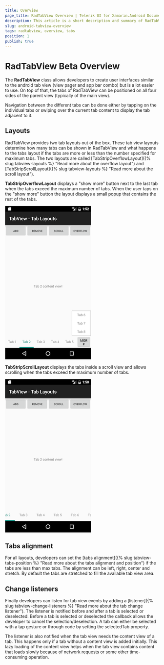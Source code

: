 ```yaml
---
title: Overview
page_title: RadTabView Overview | Telerik UI for Xamarin.Android Documentation
description: This article is a short description and summary of RadTabView.
slug: android-tabview-overview
tags: radtabview, overview, tabs
position: 1
publish: true
---
```


# RadTabView Beta Overview

The **RadTabView** class allows developers to create user interfaces similar to the android tab view (view pager and app bar combo) but is a lot easier to use. On top of that, the tabs of RadTabView
can be positioned on all four sides of the parent view (typically of the main view). 

Navigation between the different tabs can be done either by tapping on the individual tabs or swiping over the current tab content to display the tab adjacent to it.

## Layouts

RadTabView provides two tab layouts out of the box. These tab view layouts determine how many tabs can be shown in RadTabView and what happens to the tabs
layout if the tabs are more or less than the number specified for maximum tabs. The two layouts are called [TabStripOverflowLayout]({% slug tabview-layouts %} "Read more about the overflow layout") and [TabStripScrollLayout]({% slug tabview-layouts %} "Read more about the scroll layout").

**TabStripOverflowLayout** displays a "show more" button next to the last tab when the tabs exceed the maximum number of tabs. When the user taps on the
"show more" button the layout displays a small popup that contains the rest of the tabs.

![TabView-Overview](images/tab-view-overflow-layout.png "Overflow layout.")

**TabStripScrollLayout** displays the tabs inside a scroll view and allows scrolling when the tabs exceed the maximum number of tabs.

![TabView-Overview](images/tab-view-scroll-layout.png "Scroll layout.")

## Tabs alignment

For all layouts, developers can set the [tabs alignment]({% slug tabview-tabs-position %} "Read more about the tabs alignment and position") if the tabs are less than max tabs. The alignment can be left, right, center and stretch.
By default the tabs are stretched to fill the available tab view area.

## Change listeners

Finally developers can listen for tab view events by adding a [listener]({% slug tabview-change-listeners %} "Read more about the tab change listener"). The listener is notified before and after a tab is selected or deselected.
Before a tab is selected or deselected the callback allows the developer to cancel the selection/deselection. A tab can either be selected with a tap
gesture or through code by setting the selectedTab property.

The listener is also notified when the tab view needs the content view of a tab. This happens only if a tab without a content view is added initially.
This lazy loading of the content view helps when the tab view contains content that loads slowly because of network requests or some other
time-consuming operation.